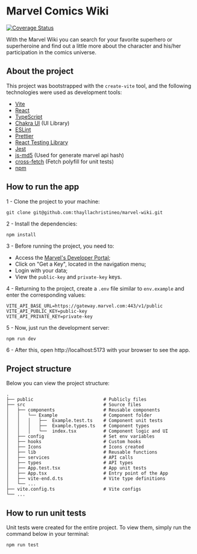 # Marvel Comics Wiki 

[![Coverage Status](https://coveralls.io/repos/github/thayllachristineo/marvel-wiki/badge.svg?branch=main)](https://coveralls.io/github/thayllachristineo/marvel-wiki?branch=main)

With the Marvel Wiki you can search for your favorite superhero or superheroine and find out a little more about the character and his/her participation in the comics universe.


## About the project 

This project was bootstrapped with the `create-vite` tool, and the following technologies were used as development tools:

- [Vite](https://vitejs.dev/)
- [React](https://react.dev/) 
- [TypeScript](https://www.typescriptlang.org/)
- [Chakra UI](https://chakra-ui.com/) (UI Library)
- [ESLint](https://eslint.org/) 
- [Prettier](https://prettier.io/) 
- [React Testing Library](https://testing-library.com/docs/react-testing-library/intro/)
- [Jest](https://jestjs.io/pt-BR/)
- [js-md5](https://www.npmjs.com/package/js-md5) (Used for generate marvel api hash)
- [cross-fetch](https://www.npmjs.com/package/cross-fetch) (Fetch polyfill for unit tests)
- [npm](https://www.npmjs.com/)


## How to run the app

1 - Clone the project to your machine:
```git
git clone git@github.com:thayllachristineo/marvel-wiki.git
```

2 - Install the dependencies:
```git
npm install
```

3 - Before running the project, you need to:
- Access the [Marvel's Developer Portal](https://developer.marvel.com);
- Click on "Get a Key", located in the navigation menu;
- Login with your data;
- View the `public-key` and `private-key` keys.

4 - Returning to the project, create a `.env` file similar to `env.example` and enter the corresponding values:
```git
VITE_API_BASE_URL=https://gateway.marvel.com:443/v1/public
VITE_API_PUBLIC_KEY=public-key
VITE_API_PRIVATE_KEY=private-key
```

5 - Now, just run the development server:
```git
npm run dev
```

6 - After this, open http://localhost:5173 with your browser to see the app.


## Project structure
Below you can view the project structure:

```
.
├── public                          # Publicly files 
├── src                             # Source files 
│   ├── components                  # Reusable components
│   │   └── Example                 # Component folder
│   │   │   ├──  Example.test.ts    # Component unit tests
│   │   │   ├──  Example.types.ts   # Component types
│   │   │   └──  index.tsx          # Component logic and UI
│   ├── config                      # Set env variables
│   ├── hooks                       # Custom hooks
│   ├── Icons                       # Icons created
│   ├── lib                         # Reusable functions
│   ├── services                    # API calls
│   ├── types                       # API types
│   ├── App.test.tsx                # App unit tests
│   ├── App.tsx                     # Entry point of the App
│   ├── vite-end.d.ts               # Vite type definitions      
│   └── ...              
├── vite.config.ts                  # Vite configs
└── ...
```

## How to run unit tests

Unit tests were created for the entire project. To view them, simply run the command below in your terminal:
```git
npm run test
```

